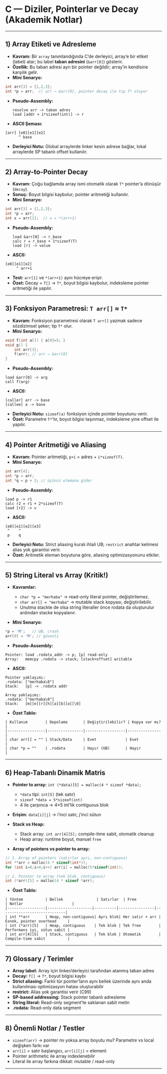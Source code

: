 # C — Diziler, Pointerlar ve Decay (Akademik Notlar)

---

## 1) Array Etiketi ve Adresleme

* **Kavram:** Bir `array` tanımlandığında C’de derleyici, array’e bir etiket (label) atar; bu label **taban adresini** (`&arr[0]`) gösterir.
* **Özellik:** Bu taban adresi ayrı bir pointer değildir; array’in kendisine karşılık gelir.
* **Mini Senaryo:**

```c
int arr[3] = {1,2,3};
int *p = arr;  // arr → &arr[0], pointer decay ile tip T* oluyor
```

* **Pseudo-Assembly:**

  ```
  resolve arr -> taban adres
  load [addr + i*sizeof(int)] -> r
  ```
* **ASCII Şeması:**

```
[arr] [e0][e1][e2]
      ^ base
```

* **Derleyici Notu:** Global arraylerde linker kesin adrese bağlar, lokal arraylerde SP tabanlı offset kullanılır.

---

## 2) Array-to-Pointer Decay

* **Kavram:** Çoğu bağlamda array ismi otomatik olarak `T*` pointer’a dönüşür (`decay`).
* **Sonuç:** Boyut bilgisi kaybolur; pointer aritmetiği kullanılır.
* **Mini Senaryo:**

```c
int arr[3] = {1,2,3};
int *p = arr;
int x = arr[1];  // x = *(arr+1)
```

* **Pseudo-Assembly:**

  ```
  load &arr[0] -> r_base
  calc r = r_base + 1*sizeof(T)
  load [r] -> value
  ```
* **ASCII:**

```
[e0][e1][e2]
     ^ arr+1
```

* **Test:** `arr[1]` ve `*(arr+1)` aynı hücreye erişir.
* **Özet:** Decay = `T[]` → `T*`, boyut bilgisi kaybolur, indeksleme pointer aritmetiği ile yapılır.

---

## 3) Fonksiyon Parametresi: `T arr[]` ≈ `T*`

* **Kavram:** Fonksiyon parametresi olarak `T arr[]` yazmak sadece sözdizimsel şeker; tip `T*` olur.
* **Mini Senaryo:**

```c
void f(int a[]) { a[0]=5; }
void g() {
    int arr[3];
    f(arr); // arr → &arr[0]
}
```

* **Pseudo-Assembly:**

```
load &arr[0] -> arg
call f(arg)
```

* **ASCII:**

```
[caller] arr -> base
[callee] a -> base
```

* **Derleyici Notu:** `sizeof(a)` fonksiyon içinde pointer boyutunu verir.
* **Özet:** Parametre `T*`’tır, boyut bilgisi taşınmaz, indeksleme yine offset ile yapılır.

---

## 4) Pointer Aritmetiği ve Aliasing

* **Kavram:** Pointer aritmetiği, `p+i` = adres + `i*sizeof(T)`.
* **Mini Senaryo:**

```c
int arr[4];
int *p = arr;
int *q = p + 2; // üçüncü elemana gider
```

* **Pseudo-Assembly:**

```
load p -> r1
calc r2 = r1 + 2*sizeof(T)
load [r2] -> v
```

* **ASCII:**

```
[e0][e1][e2][e3]
 ^    ^
 p    q
```

* **Derleyici Notu:** Strict aliasing kuralı ihlali UB; `restrict` anahtar kelimesi alias yok garantisi verir.
* **Özet:** Aritmetik eleman boyutuna göre, aliasing optimizasyonunu etkiler.

---

## 5) String Literal vs Array (Kritik!)

* **Kavramlar:**

  * `char *p = "merhaba"` → read-only literal pointer, değiştirilemez.
  * `char arr[] = "merhaba"` → mutable stack kopyası, değiştirilebilir.
  *  Unutma stackte de olsa string literaller önce rodata da oluşturulur 
  ardından stacke kopyalanır.
* **Mini Senaryo:**

```c
*p = 'M';   // UB, crash
arr[0] = 'M'; // güvenli
```

* **Pseudo-Assembly:**

```
Pointer: load .rodata_addr -> p; [p] read-only
Array:   memcpy .rodata -> stack; [stack+offset] writable
```

* **ASCII:**

```
Pointer yaklaşımı:
.rodata: ["merhaba\0"]
Stack:   [p] -> .rodata addr

Array yaklaşımı:
.rodata: ["merhaba\0"]
Stack:   [m][e][r][h][a][b][a][\0]
```

* **Özet Tablo:**

```
| Kullanım        | Depolama       | Değiştirilebilir? | Kopya var mı? |
|-----------------|----------------|------------------|---------------|
| char arr[] = "" | Stack/Data     | Evet             | Evet          |
| char *p = ""    | .rodata        | Hayır (UB)       | Hayır         |
```

---

## 6) Heap-Tabanlı Dinamik Matris

* **Pointer to array:** `int (*data)[5] = malloc(4 * sizeof *data);`

  * `*data` tipi: `int[5]` (tek satır)
  * `sizeof *data = 5*sizeof(int)`
  * 4 ile çarpınca → 4×5 int’lik contiguous blok

* **Erişim:** `data[i][j]` → i’inci satır, j’inci sütun

* **Stack vs Heap:**

  * Stack array: `int arr[4][5];` compile-time sabit, otomatik cleanup
  * Heap array: runtime boyut, manuel `free`

* **Array of pointers vs pointer to array:**

```c
// 1. Array of pointers (satırlar ayrı, non-contiguous)
int **arr = malloc(4 * sizeof(int*));
for (int i=0;i<4;i++) arr[i] = malloc(5*sizeof(int));

// 2. Pointer to array (tek blok, contiguous)
int (*arr)[5] = malloc(4 * sizeof *arr);
```

* **Özet Tablo:**

```
| Yöntem          | Bellek               | Satırlar  | Free            | Notlar                      |
|-----------------|--------------------|----------|----------------|-----------------------------|
| int **arr       | Heap, non-contiguous| Ayrı blok| Her satır + arr | Esnek, pointer overhead     |
| int (*arr)[5]   | Heap, contiguous    | Tek blok | Tek free        | Performans iyi, sütun sabit |
| int arr[4][5]   | Stack, contiguous   | Tek blok | Otomatik        | Compile-time sabit          |
```

---

## 7) Glossary / Terimler

* **Array label:** Array için linker/derleyici tarafından atanmış taban adres
* **Decay:** `T[]` → `T*`, boyut bilgisi kaybı
* **Strict aliasing:** Farklı tür pointer’ların aynı bellek üzerinde aynı anda kullanılması optimizasyon hatası oluşturabilir
* **restrict:** Alias yok garantisi verir (C99)
* **SP-based addressing:** Stack pointer tabanlı adresleme
* **String literal:** Read-only segment’te saklanan sabit metin
* **.rodata:** Read-only data segment

---

## 8) Önemli Notlar / Testler

* `sizeof(arr)` → pointer mı yoksa array boyutu mu? Parametre vs local değişken farkı var
* `arr[i]` = satır başlangıcı, `arr[i][j]` = element
* Pointer arithmetic ile array indexlenebilir
* Literal ile array farkına dikkat: mutable / read-only

---

